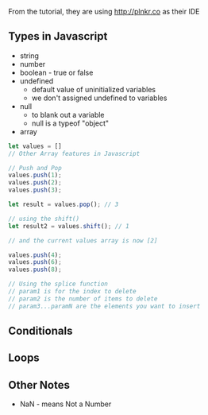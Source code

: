 From the tutorial, they are using http://plnkr.co as their IDE

## Types in Javascript

- string
- number
- boolean - true or false
- undefined
    - default value of uninitialized variables
    - we don't assigned undefined to variables
- null
    - to blank out a variable
    - null is a typeof "object"
- array
```javascript
let values = []
// Other Array features in Javascript

// Push and Pop
values.push(1);
values.push(2);
values.push(3);

let result = values.pop(); // 3

// using the shift()
let result2 = values.shift(); // 1

// and the current values array is now [2]

values.push(4);
values.push(6);
values.push(8);

// Using the splice function
// param1 is for the index to delete
// param2 is the number of items to delete
// param3...paramN are the elements you want to insert

```

## Conditionals

## Loops

## Other Notes

- NaN - means Not a Number